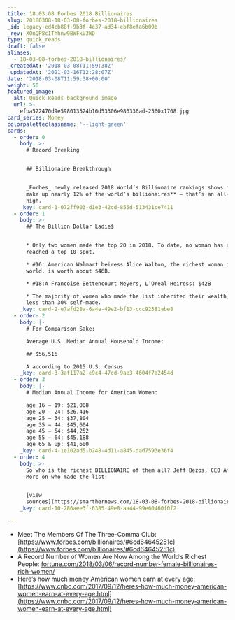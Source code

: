 ```yaml
---
title: 18.03.08 Forbes 2018 Billionaires
slug: 20180308-18-03-08-forbes-2018-billionaires
_id: legacy-ed4cb88f-9b3f-4e37-ad34-ebf8efa6b09b
_rev: XOnQP8cIThhnw9BWFxV3WD
type: quick_reads
draft: false
aliases:
  - 18-03-08-forbes-2018-billionaires/
_createdAt: '2018-03-08T11:59:38Z'
_updatedAt: '2021-03-16T12:28:07Z'
date: '2018-03-08T11:59:38+00:00'
weight: 50
featured_image:
  alt: Quick Reads background image
  url: >-
    efba522470d9e598013524b16d53306e986336ad-2560x1708.jpg
card_series: Money
colorpaletteclassname: '--light-green'
cards:
  - order: 0
    body: >-
      # Record Breaking


      ## Billionaire Breakthrough


      _Forbes_ newly released 2018 World’s Billionaire rankings shows **women
      make up nearly 12% of the world’s billionaires** – that’s an all-time
      high.
    _key: card-1-072ff903-d1e3-42cd-855d-513431ce7411
  - order: 1
    body: >-
      ## The Billion Dollar Ladie$


      * Only two women made the top 20 in 2018. To date, no woman has ever
      reached a top 10 spot.

      * #16: American Walmart heiress Alice Walton, the richest woman in the
      world, is worth about $46B.

      * #18:A Francoise Bettencourt Meyers, L’Oreal Heiress: $42B

      * The majority of women who made the list inherited their wealth, with
      less than 30% self-made.
    _key: card-2-e7afd28a-6a4e-49e2-bf13-ccc92581abe8
  - order: 2
    body: |-
      # For Comparison Sake:

      Average U.S. Median Annual Household Income:

      ## $56,516

      A according to 2015 U.S. Census
    _key: card-3-3af117a2-e9c4-47cd-9ae3-4604f7a2454d
  - order: 3
    body: |-
      # Median Annual Income for American Women:

      age 16 – 19: $21,008  
      age 20 – 24: $26,416  
      age 25 – 34: $37,804  
      age 35 – 44: $45,604  
      age 45 – 54: $44,252  
      age 55 – 64: $45,188  
      age 65 & up: $41,600
    _key: card-4-1e102ad5-b248-4d11-a845-dad7593e36f4
  - order: 4
    body: >-
      So who is the richest BILLIONAIRE of them all? Jeff Bezos, CEO Amazon.
      More on who made the list:


      [view
      sources](https://smarthernews.com/18-03-08-forbes-2018-billionaires/)
    _key: card-10-286aee3f-6385-49e8-aa44-99e60460f0f2

---
```

* Meet The Members Of The Three-Comma Club: [https://www.forbes.com/billionaires/#6cd64645251c](https://www.forbes.com/billionaires/#6cd64645251c)
* A Record Number of Women Are Now Among the World’s Richest People: [fortune.com/2018/03/06/record-number-female-billionaires-rich-women/](http://fortune.com/2018/03/06/record-number-female-billionaires-rich-women/)
* Here’s how much money American women earn at every age: [https://www.cnbc.com/2017/09/12/heres-how-much-money-american-women-earn-at-every-age.html](https://www.cnbc.com/2017/09/12/heres-how-much-money-american-women-earn-at-every-age.html)